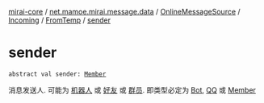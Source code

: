 [mirai-core](../../../../index.md) / [net.mamoe.mirai.message.data](../../../index.md) / [OnlineMessageSource](../../index.md) / [Incoming](../index.md) / [FromTemp](index.md) / [sender](./sender.md)

# sender

`abstract val sender: `[`Member`](../../../../net.mamoe.mirai.contact/-member/index.md)

消息发送人. 可能为 [机器人](../../../../net.mamoe.mirai/-bot/index.md) 或 [好友](../../../../net.mamoe.mirai.contact/-q-q/index.md) 或 [群员](../../../../net.mamoe.mirai.contact/-member/index.md).
即类型必定为 [Bot](../../../../net.mamoe.mirai/-bot/index.md), [QQ](../../../../net.mamoe.mirai.contact/-q-q/index.md) 或 [Member](../../../../net.mamoe.mirai.contact/-member/index.md)

